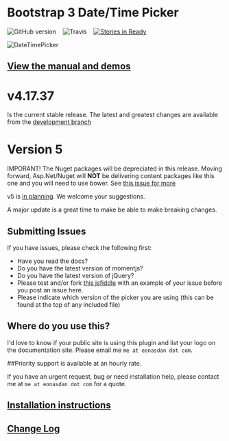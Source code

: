 # Bootstrap 3 Date/Time Picker

![GitHub version](https://badge.fury.io/gh/Eonasdan%2Fbootstrap-datetimepicker.png)
&nbsp;&nbsp;&nbsp;![Travis](https://travis-ci.org/Eonasdan/bootstrap-datetimepicker.svg?branch=development)
&nbsp;&nbsp;&nbsp;[![Stories in Ready](https://badge.waffle.io/Eonasdan/bootstrap-datetimepicker.png?label=ready&title=Ready)](https://waffle.io/Eonasdan/bootstrap-datetimepicker)

![DateTimePicker](http://i.imgur.com/nfnvh5g.png)

## [View the manual and demos](http://eonasdan.github.io/bootstrap-datetimepicker/)

# v4.17.37

Is the current stable release. The latest and greatest changes are available from
the [development branch](https://github.com/Eonasdan/bootstrap-datetimepicker/tree/development)

# Version 5

IMPORANT! The Nuget packages will be depreciated in this release. Moving forward, Asp.Net/Nuget will **NOT** be
delivering content packages like this one and you will need to use bower.
See [this issue for more]( https://github.com/Eonasdan/bootstrap-datetimepicker/issues/1128)

v5 is [in planning](https://github.com/Eonasdan/bootstrap-datetimepicker/issues/841). We welcome your suggestions.

A major update is a great time to make be able to make breaking changes.

## Submitting Issues

If you have issues, please check the following first:

* Have you read the docs?
* Do you have the latest version of momentjs?
* Do you have the latest version of jQuery?
* Please test and/or fork [this jsfiddle](http://jsfiddle.net/Eonasdan/0Ltv25o8/) with an example of your issue before
  you post an issue here.
* Please indicate which version of the picker you are using (this can be found at the top of any included file)

## Where do you use this?

I'd love to know if your public site is using this plugin and list your logo on the documentation site. Please email
me `me at eonasdan dot com`.

##Priority support is available at an hourly rate.

If you have an urgent request, bug or need installation help, please contact me at `me at eonasdan dot com` for a quote.

## [Installation instructions](http://eonasdan.github.io/bootstrap-datetimepicker/Installing/)

## [Change Log](http://eonasdan.github.io/bootstrap-datetimepicker/Changelog/)
